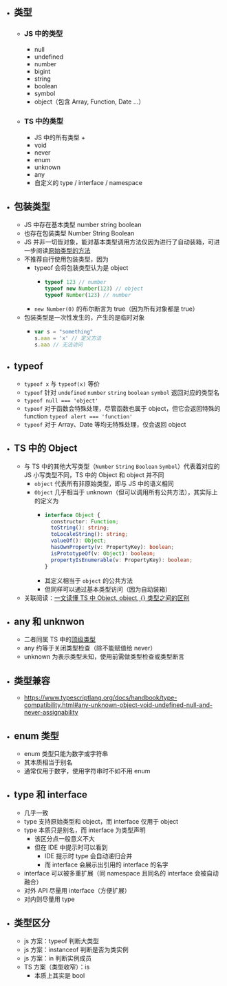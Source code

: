 - ## 类型
	- ### JS 中的类型
		- null
		- undefined
		- number
		- bigint
		- string
		- boolean
		- symbol
		- object（包含 Array, Function, Date ...）
	- ### TS 中的类型
		- JS 中的所有类型 +
		- void
		- never
		- enum
		- unknown
		- any
		- 自定义的 type / interface / namespace
- ## 包装类型
	- JS 中存在基本类型 number string boolean
	- 也存在包装类型 Number String Boolean
	- JS 并非一切皆对象，能对基本类型调用方法仅因为进行了自动装箱，可进一步阅读[原始类型的方法](https://zh.javascript.info/primitives-methods)
	- 不推荐自行使用包装类型，因为
		- typeof 会将包装类型认为是 object
			- ```js
			  typeof 123 // number
			  typeof new Number(123) // object
			  typeof Number(123) // number
			  ```
		- `new Number(0)` 的布尔断言为 true（因为所有对象都是 true）
	- 包装类型是一次性发生的，产生的是临时对象
		- ```js
		  var s = "something"
		  s.aaa = 'x' // 定义方法
		  s.aaa // 无法访问
		  ```
- ## typeof
	- `typeof x` 与 `typeof(x)` 等价
	- `typeof` 针对 `undefined` `number` `string` `boolean` `symbol` 返回对应的类型名
	- `typeof null === 'object'`
	- `typeof` 对于函数会特殊处理，尽管函数也属于 object，但它会返回特殊的 function `typeof alert === 'function'`
	- `typeof` 对于 Array、Date 等均无特殊处理，仅会返回 object
- ## TS 中的 Object
	- 与 TS 中的其他大写类型（`Number` `String` `Boolean` `Symbol`）代表着对应的 JS 小写类型不同，TS 中的 Object 和 object 并不同
		- `object` 代表所有非原始类型，即与 JS 中的语义相同
		- `Object` 几乎相当于 unknown（但可以调用所有公共方法），其实际上的定义为
			- ```ts
			  interface Object {
			    constructor: Function;
			    toString(): string;
			    toLocaleString(): string;
			    valueOf(): Object;
			    hasOwnProperty(v: PropertyKey): boolean;
			    isPrototypeOf(v: Object): boolean;
			    propertyIsEnumerable(v: PropertyKey): boolean;
			  }
			  ```
			- 其定义相当于 `object` 的公共方法
			- 但同样可以通过基本类型访问（因为自动装箱）
	- 关联阅读：[一文读懂 TS 中 Object, object, {} 类型之间的区别](http://www.semlinker.com/ts-object-type/)
- ## any 和 unknwon
	- 二者同属 TS 中的[顶级类型](https://2ality.com/2020/06/any-unknown-typescript.html)
	- any 约等于关闭类型检查（除不能赋值给 never）
	- unknown 为表示类型未知，使用前需做类型检查或类型断言
- ## 类型兼容
	- https://www.typescriptlang.org/docs/handbook/type-compatibility.html#any-unknown-object-void-undefined-null-and-never-assignability
- ## enum 类型
	- enum 类型只能为数字或字符串
	- 其本质相当于别名
	- 通常仅用于数字，使用字符串时不如不用 enum
- ## type 和 interface
	- 几乎一致
	- type 支持原始类型和 object，而 interface 仅用于 object
	- type 本质只是别名，而 interface 为类型声明
		- 该区分点一般意义不大
		- 但在 IDE 中提示时可以看到
			- IDE 提示时 type 会自动递归合并
			- 而 interface 会展示出引用的 interface 的名字
	- interface 可以被多重扩展（同 namespace 且同名的 interface 会被自动融合）
	- 对外 API 尽量用 interface（方便扩展）
	- 对内则尽量用 type
- ## 类型区分
	- js 方案：typeof 判断大类型
	- js 方案：instanceof 判断是否为类实例
	- js 方案：in 判断实例成员
	- TS 方案（类型收窄）：is
		- 本质上其实是 bool